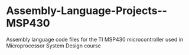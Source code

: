 # Assembly-Language-Projects--MSP430
 Assembly language code files for the TI MSP430 microcontroller used in Microprocessor System Design course
